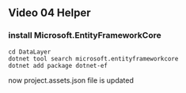 ## Video 04 Helper

### install Microsoft.EntityFrameworkCore
```
cd DataLayer
dotnet tool search microsoft.entityframeworkcore
dotnet add package dotnet-ef
```
now project.assets.json file is updated
```
